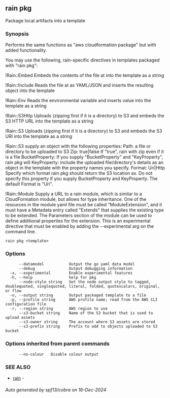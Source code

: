 ## rain pkg

Package local artifacts into a template

### Synopsis

Performs the same functions as "aws cloudformation package" but with added functionality.

You may use the following, rain-specific directives in templates packaged with "rain pkg":

  !Rain::Embed <path>          Embeds the contents of the file at <path> into the template as a string

  !Rain::Include <path>        Reads the file at <path> as YAML/JSON and inserts the resulting object into the template

  !Rain::Env <name>            Reads the <name> environmental variable and inserts value into the template as a string

  !Rain::S3Http <path>         Uploads <path> (zipping first if it is a directory) to S3
                               and embeds the S3 HTTP URL into the template as a string

  !Rain::S3 <path>             Uploads <path> (zipping first if it is a directory) to S3
                               and embeds the S3 URI into the template as a string

  !Rain::S3 <object>           supply an object with the following properties: 
    Path: <path>               a file or directory to be uploaded to S3
    Zip: true|false            If "true", rain with zip <path> even if it is a file
    BucketProperty: <bucket>   If you supply "BucketProperty" and "KeyProperty", rain pkg will
    KeyProperty: <key>         include the uploaded file/directory's details as an object in the template
                               with the property names you specify.
    Format: Uri|Http           Specify which format rain pkg should return the S3 location as.
                               Do not specify this property if you supply BucketProperty and KeyProperty.
                               The default Format is "Uri".

  !Rain::Module <url>          Supply a URL to a rain module, which is similar to a CloudFormation module, 
                               but allows for type inheritance. One of the resources in the module yaml file 
                               must be called "ModuleExtension", and it must have a Metadata entry called 
                               "Extends" that supplies the existing type to be extended. The Parameters section 
                               of the module can be used to define additional properties for the extension.
                               This is an experimental directive that must be enabled by adding the 
                               --experimental arg on the command line.


```
rain pkg <template>
```

### Options

```
      --datamodel           Output the go yaml data model
      --debug               Output debugging information
  -x, --experimental        Enable experimental features
  -h, --help                help for pkg
      --node-style string   Set the node output style to tagged, doublequoted, singlequoted, literal, folded, quotescalars, original, or flow
  -o, --output string       Output packaged template to a file
  -p, --profile string      AWS profile name; read from the AWS CLI configuration file
  -r, --region string       AWS region to use
      --s3-bucket string    Name of the S3 bucket that is used to upload assets
      --s3-owner string     The account where S3 assets are stored
      --s3-prefix string    Prefix to add to objects uploaded to S3 bucket
```

### Options inherited from parent commands

```
      --no-colour   Disable colour output
```

### SEE ALSO

* [rain](index.md)	 - 

###### Auto generated by spf13/cobra on 16-Dec-2024
